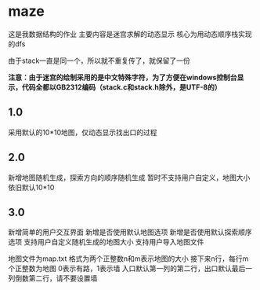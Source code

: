 # maze
这是我数据结构的作业
主要内容是迷宫求解的动态显示
核心为用动态顺序栈实现的dfs

由于stack一直是同一个，所以就不重复传了，就保留了一份

**注意：由于迷宫的绘制采用的是中文特殊字符，为了方便在windows控制台显示，代码全都以GB2312编码（stack.c和stack.h除外，是UTF-8的）**
## 1.0
采用默认的10*10地图，仅动态显示找出口的过程

## 2.0
新增地图随机生成，探索方向的顺序随机生成
暂时不支持用户自定义，地图大小依旧默认10*10

## 3.0
新增简单的用户交互界面
新增是否使用默认地图选项
新增是否使用默认探索顺序选项
支持用户自定义随机生成的地图大小
支持用户导入地图文件

地图文件为map.txt
格式为两个正整数n和m表示地图的大小
接下来n行，每行m个正整数为地图
0表示有路，1表示墙
入口默认第一列的第二行，出口默认最后一列倒数第二行，请不要设置墙
